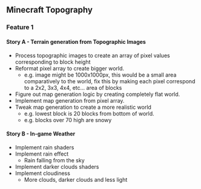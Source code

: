 ## Minecraft Topography
### Feature 1
  #### Story A - Terrain generation from Topographic Images
   - Process topographic images to create an array of pixel values corresponding to block height
   - Reformat pixel array to create bigger world.
      - e.g. image might be 1000x1000px, this would be a small area comparatively to the world, fix this by making each pixel correspond to a 2x2, 3x3, 4x4, etc... area of blocks
   - Figure out map generation logic by creating completely flat world.
   - Implement map generation from pixel array.
   - Tweak map generation to create a more realistic world
      - e.g. lowest block is 20 blocks from bottom of world.
      - e.g. blocks over 70 high are snowy
  #### Story B - In-game Weather
   - Implement rain shaders
   - Implement rain effect
      - Rain falling from the sky
   - Implement darker clouds shaders
   - Implement cloudiness
      - More clouds, darker clouds and less light
  
